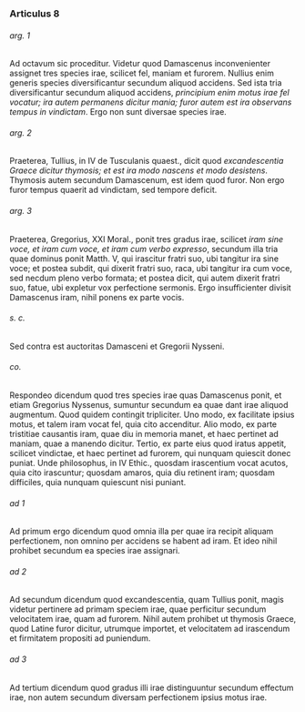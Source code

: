 ### Articulus 8

###### arg. 1
Ad octavum sic proceditur. Videtur quod Damascenus inconvenienter assignet tres species irae, scilicet fel, maniam et furorem. Nullius enim generis species diversificantur secundum aliquod accidens. Sed ista tria diversificantur secundum aliquod accidens, *principium enim motus irae fel vocatur; ira autem permanens dicitur mania; furor autem est ira observans tempus in vindictam*. Ergo non sunt diversae species irae.

###### arg. 2
Praeterea, Tullius, in IV de Tusculanis quaest., dicit quod *excandescentia Graece dicitur thymosis; et est ira modo nascens et modo desistens*. Thymosis autem secundum Damascenum, est idem quod furor. Non ergo furor tempus quaerit ad vindictam, sed tempore deficit.

###### arg. 3
Praeterea, Gregorius, XXI Moral., ponit tres gradus irae, scilicet *iram sine voce, et iram cum voce, et iram cum verbo expresso*, secundum illa tria quae dominus ponit Matth. V, qui irascitur fratri suo, ubi tangitur ira sine voce; et postea subdit, qui dixerit fratri suo, raca, ubi tangitur ira cum voce, sed necdum pleno verbo formata; et postea dicit, qui autem dixerit fratri suo, fatue, ubi expletur vox perfectione sermonis. Ergo insufficienter divisit Damascenus iram, nihil ponens ex parte vocis.

###### s. c.
Sed contra est auctoritas Damasceni et Gregorii Nysseni.

###### co.
Respondeo dicendum quod tres species irae quas Damascenus ponit, et etiam Gregorius Nyssenus, sumuntur secundum ea quae dant irae aliquod augmentum. Quod quidem contingit tripliciter. Uno modo, ex facilitate ipsius motus, et talem iram vocat fel, quia cito accenditur. Alio modo, ex parte tristitiae causantis iram, quae diu in memoria manet, et haec pertinet ad maniam, quae a manendo dicitur. Tertio, ex parte eius quod iratus appetit, scilicet vindictae, et haec pertinet ad furorem, qui nunquam quiescit donec puniat. Unde philosophus, in IV Ethic., quosdam irascentium vocat acutos, quia cito irascuntur; quosdam amaros, quia diu retinent iram; quosdam difficiles, quia nunquam quiescunt nisi puniant.

###### ad 1
Ad primum ergo dicendum quod omnia illa per quae ira recipit aliquam perfectionem, non omnino per accidens se habent ad iram. Et ideo nihil prohibet secundum ea species irae assignari.

###### ad 2
Ad secundum dicendum quod excandescentia, quam Tullius ponit, magis videtur pertinere ad primam speciem irae, quae perficitur secundum velocitatem irae, quam ad furorem. Nihil autem prohibet ut thymosis Graece, quod Latine furor dicitur, utrumque importet, et velocitatem ad irascendum et firmitatem propositi ad puniendum.

###### ad 3
Ad tertium dicendum quod gradus illi irae distinguuntur secundum effectum irae, non autem secundum diversam perfectionem ipsius motus irae.

